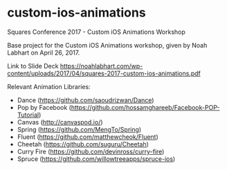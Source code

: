# custom-ios-animations
Squares Conference 2017 - Custom iOS Animations Workshop

Base project for the Custom iOS Animations workshop, given by Noah Labhart on April 26, 2017. 

Link to Slide Deck
https://noahlabhart.com/wp-content/uploads/2017/04/squares-2017-custom-ios-animations.pdf

Relevant Animation Libraries: 
- Dance (https://github.com/saoudrizwan/Dance)
- Pop by Facebook (https://github.com/hossamghareeb/Facebook-POP-Tutorial)
- Canvas (http://canvaspod.io/)
- Spring (https://github.com/MengTo/Spring)
- Fluent (https://github.com/matthewcheok/Fluent)
- Cheetah (https://github.com/suguru/Cheetah)
- Curry Fire (https://github.com/devinross/curry-fire)
- Spruce (https://github.com/willowtreeapps/spruce-ios)

